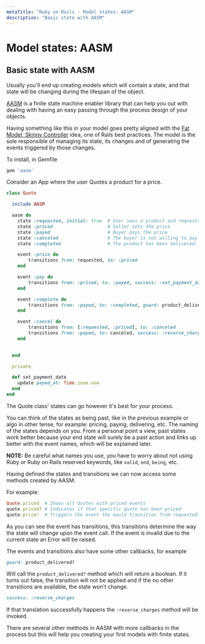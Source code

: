 ```yaml
---
metaTitle: "Ruby on Rails - Model states: AASM"
description: "Basic state with AASM"
---
```


# Model states: AASM



## Basic state with AASM


Usually you'll end up creating models which will contain a state, and that state will be changing during the lifespan of the object.

[AASM](https://github.com/aasm/aasm) is a finite state machine enabler library that can help you out with dealing with having an easy passing through the process design of your objects.

Having something like this in your model goes pretty aligned with the [Fat Model, Skinny Controller](http://stackoverflow.com/documentation/ruby-on-rails/1207/rails-best-practices/9609/fat-model-skinny-controller#t=201611091524540826623) idea, one of Rails best practices. The model is the sole responsible of managing its state, its changes and of generating the events triggered by those changes.

To install, in Gemfile

```ruby
gem 'aasm'

```

Consider an App where the user Quotes a product for a price.

```ruby
class Quote

  include AASM

  aasm do
    state :requested, initial: true  # User sees a product and requests a quote
    state :priced                    # Seller sets the price 
    state :payed                     # Buyer pays the price
    state :canceled                  # The buyer is not willing to pay the price
    state :completed                 # The product has been delivered.

    event :price do
        transitions from: requested, to: :priced
    end

    event :pay do
        transitions from: :priced, to: :payed, success: :set_payment_date
    end

    event :complete do
        transitions from: :payed, to: :completed, guard: product_delivered?
    end

    event :cancel do
        transitions from: [:requested, :priced], to: :canceled
        transitions from: :payed, to: canceled, success: :reverse_charges
    end

   
  end

  private

  def set_payment_date
    update payed_at: Time.zone.now
  end
end

```

The Quote class' states can go however it's best for your process.

You can think of the states as being past, like in the previous example or algo in other tense, for example: pricing, paying, delivering, etc. The naming of the states depends on you. From a personal point a view, past states work better because your end state will surely be a past action and links up better with the event names, which will be explained later.

**NOTE:** Be careful what names you use, you have to worry about not using Ruby or Ruby on Rails reserved keywords, like `valid`, `end`, `being`, etc.

Having defined the states and transitions we can now access some methods created by AASM.

For example:

```ruby
Quote.priced  # Shows all Quotes with priced events
quote.priced? # Indicates if that specific quote has been priced
quote.price!  # Triggers the event the would transition from requested to priced.

```

As you can see the event has transitions, this transitions determine the way the state will change upon the event call. If the event is invalid due to the current state an Error will be raised.

The events and transitions also have some other callbacks, for example

```ruby
guard: product_delivered?

```

Will call the `product_delivered?` method which will return a boolean. If it turns out false, the transition will not be applied and if the no other transitions are available, the state won't change.

```ruby
success: :reverse_charges

```

If that translation successfully happens the `:reverse_charges` method will be invoked.

There are several other methods in AASM with more callbacks in the process but this will help you creating your first models with finite states.

